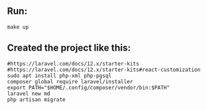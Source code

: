 
## Run:

```shell
make up
```

## Created the project like this:

```shell
#https://laravel.com/docs/12.x/starter-kits
#https://laravel.com/docs/12.x/starter-kits#react-customization
sudo apt install php-xml php-pgsql
composer global require laravel/installer
export PATH="$HOME/.config/composer/vendor/bin:$PATH"
laravel new md
php artisan migrate
```
